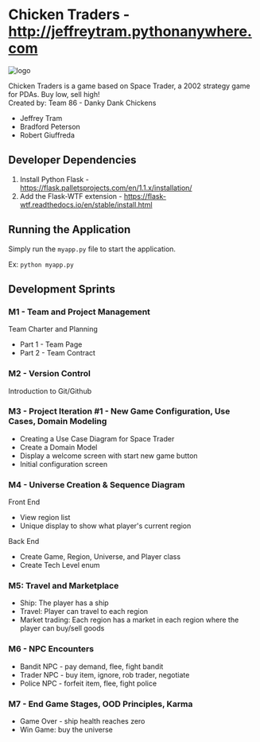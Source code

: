 # Chicken Traders - http://jeffreytram.pythonanywhere.com

![logo](https://i.imgur.com/wNmngXA.png)

Chicken Traders is a game based on Space Trader, a 2002 strategy game for PDAs. Buy low, sell high! <br/>
Created by: Team 86 - Danky Dank Chickens

- Jeffrey Tram
- Bradford Peterson
- Robert Giuffreda

## Developer Dependencies
1. Install Python Flask - https://flask.palletsprojects.com/en/1.1.x/installation/
2. Add the Flask-WTF extension - https://flask-wtf.readthedocs.io/en/stable/install.html

## Running the Application
Simply run the `myapp.py` file to start the application.

Ex: `python myapp.py`

## Development Sprints

### M1 - Team and Project Management
Team Charter and Planning

- Part 1 - Team Page
- Part 2 - Team Contract

### M2 - Version Control
Introduction to Git/Github

### M3 - Project Iteration #1 - New Game Configuration, Use Cases, Domain Modeling
- Creating a Use Case Diagram for Space Trader
- Create a Domain Model
- Display a welcome screen with start new game button
- Initial configuration screen

### M4 - Universe Creation & Sequence Diagram
Front End
- View region list
- Unique display to show what player's current region

Back End
- Create Game, Region, Universe, and Player class
- Create Tech Level enum

### M5: Travel and Marketplace
- Ship: The player has a ship
- Travel: Player can travel to each region
- Market trading: Each region has a market in each region where the player can buy/sell goods

### M6 - NPC Encounters
- Bandit NPC - pay demand, flee, fight bandit
- Trader NPC - buy item, ignore, rob trader, negotiate
- Police NPC - forfeit item, flee, fight police

### M7 - End Game Stages, OOD Principles, Karma
- Game Over - ship health reaches zero
- Win Game: buy the universe
